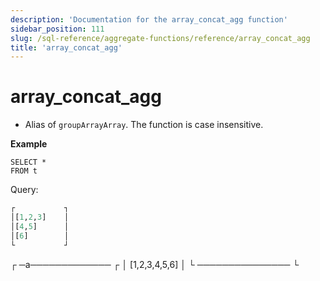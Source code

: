 ```yaml
---
description: 'Documentation for the array_concat_agg function'
sidebar_position: 111
slug: /sql-reference/aggregate-functions/reference/array_concat_agg
title: 'array_concat_agg'
---
```


# array_concat_agg 
- Alias of `groupArrayArray`. The function is case insensitive.

**Example**

```text
SELECT *
FROM t

```

Query:

```sql
┌           ┐
│[1,2,3]    │
│[4,5]      │
│[6]        │
└           ┘

```
┌ ─a───────────── ┌
│ [1,2,3,4,5,6]   │
└ ─────────────── └